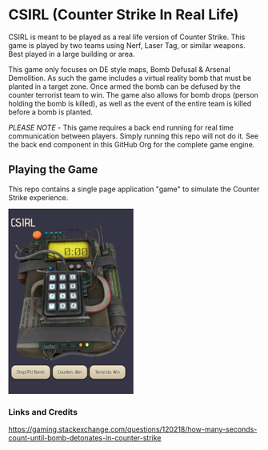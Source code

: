 # CSIRL (Counter Strike In Real Life)
CSIRL is meant to be played as a real life version of Counter Strike. This game is played by two teams using Nerf, Laser Tag, or similar weapons. Best played in a large building or area.

This game only focuses on DE style maps, Bomb Defusal & Arsenal Demolition. As such the game includes a virtual reality bomb that must be planted in a target zone. Once armed the bomb can be defused by the counter terrorist team to win. The game also allows for bomb drops (person holding the bomb is killed), as well as the event of the entire team is killed before a bomb is planted.

*PLEASE NOTE* - This game requires a back end running for real time communication between players. Simply running this repo will not do it. See the back end component in this GitHub Org for the complete game engine.

## Playing the Game
This repo contains a single page application "game" to simulate the Counter Strike experience. 

<img src="https://github.com/csirl/game/blob/master/images/instructions/game-screen.png?raw=true" width="250" />


### Links and Credits
https://gaming.stackexchange.com/questions/120218/how-many-seconds-count-until-bomb-detonates-in-counter-strike
